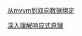 [从mvvm到双向数据绑定](https://github.com/chuanHH/Blog/blob/master/articles/vue/mvvm.md)

[深入理解响应式原理](https://github.com/chuanHH/Blog/blob/master/articles/vue/observer.md)